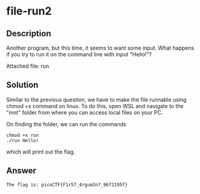 # file-run2
## Description
Another program, but this time, it seems to want some input. What happens if you try to run it on the command line with input "Hello!"?

Attached file: run
## Solution
Similar to the previous question, we have to make the file runnable using chmod +x command on linux. To do this, open WSL and navigate to the "mnt" folder from where you can access local files on your PC.

On finding the folder, we can run the commands
```
chmod +x run
./run Hello!
```
which will print out the flag.
## Answer
```
The flag is: picoCTF{F1r57_4rgum3n7_96f2195f}
```
